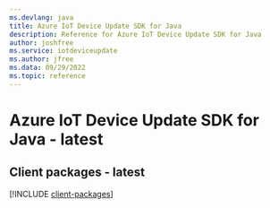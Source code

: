 ```yaml
---
ms.devlang: java
title: Azure IoT Device Update SDK for Java
description: Reference for Azure IoT Device Update SDK for Java
author: joshfree
ms.service: iotdeviceupdate
ms.author: jfree
ms.data: 09/29/2022
ms.topic: reference
---
```

# Azure IoT Device Update SDK for Java - latest

## Client packages - latest
[!INCLUDE [client-packages](iot-device-update-client-index.md)]